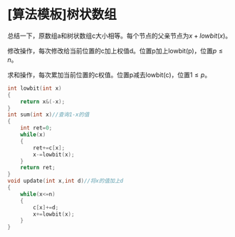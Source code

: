 # [算法模板]树状数组

总结一下，原数组a和树状数组c大小相等。每个节点的父亲节点为$x+lowbit(x)$。

修改操作，每次修改给当前位置的c加上权值d。位置p加上lowbit(p)，位置$p\leq n$。

求和操作，每次累加当前位置的c权值。位置p减去lowbit(c)，位置$1 \leq p$。


```cpp
int lowbit(int x)
{
    return x&(-x);
}
int sum(int x)//查询1-x的值
{
    int ret=0;
    while(x)
    {
        ret+=c[x];
        x-=lowbit(x);
    }
    return ret;
}
void update(int x,int d)//将x的值加上d
{
    while(x<=n)
    {
        c[x]+=d;
        x+=lowbit(x);
    }
}
```

